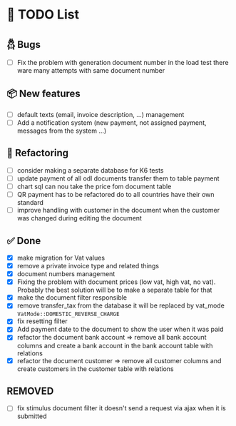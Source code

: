 # 🧠 TODO List

## 𓆣 Bugs

- [ ] Fix the problem with generation document number in the load test there ware many attempts with same document
  number

## 📦 New features

- [ ] default texts (email, invoice description, ...) management
- [ ] Add a notification system (new payment, not assigned payment, messages from the system ...)

## 🔧 Refactoring

- [ ] consider making a separate database for K6 tests
- [ ] update payment of all odl documents transfer them to table payment
- [ ] chart sql can nou take the price fom document table
- [ ] QR payment has to be refactored do to all countries have their own standard
- [ ] improve handling with customer in the document when the customer was changed during editing the document

## ✅ Done

- [x] make migration for Vat values
- [x] remove a private invoice type and related things
- [x] document numbers management
- [x] Fixing the problem with document prices (low vat, high vat, no vat). Probably the best solution will be to make a
  separate table for that
- [x] make the document filter responsible
- [x] remove transfer_tax from the database it will be replaced by vat_mode ``VatMode::DOMESTIC_REVERSE_CHARGE``
- [x] fix resetting filter
- [x] Add payment date to the document to show the user when it was paid
- [x] refactor the document bank account ⇒ remove all bank account columns and create a bank account in the bank account
  table with relations
- [x] refactor the document customer ⇒ remove all customer columns and create customers in the customer table with
  relations

## REMOVED

- [ ] fix stimulus document filter it doesn't send a request via ajax when it is submitted